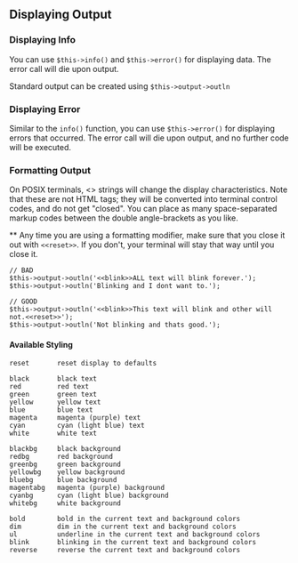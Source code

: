 ## Displaying Output

### Displaying Info

You can use `$this->info()` and `$this->error()` for displaying data. The error call will die upon output.

Standard output can be created using `$this->output->outln`

### Displaying Error

Similar to the `info()` function, you can use `$this->error()` for displaying errors that occurred. The error call will die upon output, and no further code will be executed.

### Formatting Output

On POSIX terminals, <<markup>> strings will change the display characteristics. Note that these are not HTML tags; they will be converted into terminal control codes, and do not get "closed". You can place as many space-separated markup codes between the double angle-brackets as you like.

** Any time you are using a formatting modifier, make sure that you close it out with `<<reset>>`. If you don't, your terminal will stay that way until you close it.

```
// BAD
$this->output->outln('<<blink>>ALL text will blink forever.');
$this->output->outln('Blinking and I dont want to.');

// GOOD
$this->output->outln('<<blink>>This text will blink and other will not.<<reset>>');
$this->output->outln('Not blinking and thats good.');
```

#### Available Styling
```
reset       reset display to defaults

black       black text
red         red text
green       green text
yellow      yellow text
blue        blue text
magenta     magenta (purple) text
cyan        cyan (light blue) text
white       white text

blackbg     black background
redbg       red background
greenbg     green background
yellowbg    yellow background
bluebg      blue background
magentabg   magenta (purple) background
cyanbg      cyan (light blue) background
whitebg     white background

bold        bold in the current text and background colors
dim         dim in the current text and background colors
ul          underline in the current text and background colors
blink       blinking in the current text and background colors
reverse     reverse the current text and background colors
```
